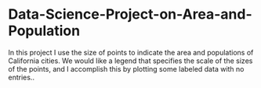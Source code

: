 # Data-Science-Project-on-Area-and-Population

In this project I use the size of points to indicate the area and populations of California cities. 
We would like a legend that specifies the scale of the sizes of the points, and I accomplish this by plotting some labeled data with no entries..
